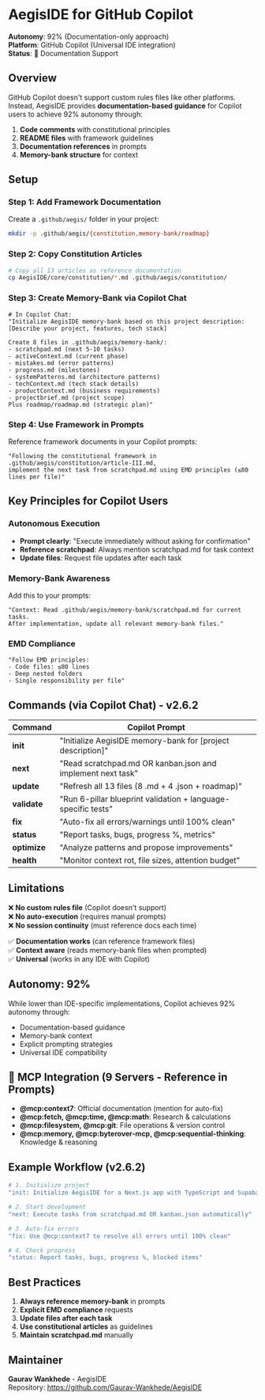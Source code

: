 # AegisIDE for GitHub Copilot

**Autonomy**: 92% (Documentation-only approach)  
**Platform**: GitHub Copilot (Universal IDE integration)  
**Status**: 📖 Documentation Support

## Overview

GitHub Copilot doesn't support custom rules files like other platforms. Instead, AegisIDE provides **documentation-based guidance** for Copilot users to achieve 92% autonomy through:

1. **Code comments** with constitutional principles
2. **README files** with framework guidelines
3. **Documentation references** in prompts
4. **Memory-bank structure** for context

## Setup

### Step 1: Add Framework Documentation

Create a `.github/aegis/` folder in your project:

```bash
mkdir -p .github/aegis/{constitution,memory-bank/roadmap}
```

### Step 2: Copy Constitution Articles

```bash
# Copy all 13 articles as reference documentation
cp AegisIDE/core/constitution/*.md .github/aegis/constitution/
```

### Step 3: Create Memory-Bank via Copilot Chat

```
# In Copilot Chat:
"Initialize AegisIDE memory-bank based on this project description:
[Describe your project, features, tech stack]

Create 8 files in .github/aegis/memory-bank/:
- scratchpad.md (next 5-10 tasks)
- activeContext.md (current phase)
- mistakes.md (error patterns)
- progress.md (milestones)
- systemPatterns.md (architecture patterns)
- techContext.md (tech stack details)
- productContext.md (business requirements)
- projectbrief.md (project scope)
Plus roadmap/roadmap.md (strategic plan)"
```

### Step 4: Use Framework in Prompts

Reference framework documents in your Copilot prompts:

```
"Following the constitutional framework in .github/aegis/constitution/article-III.md,
implement the next task from scratchpad.md using EMD principles (≤80 lines per file)"
```

## Key Principles for Copilot Users

### Autonomous Execution
- **Prompt clearly**: "Execute immediately without asking for confirmation"
- **Reference scratchpad**: Always mention scratchpad.md for task context
- **Update files**: Request file updates after each task

### Memory-Bank Awareness
Add this to your prompts:
```
"Context: Read .github/aegis/memory-bank/scratchpad.md for current tasks.
After implementation, update all relevant memory-bank files."
```

### EMD Compliance
```
"Follow EMD principles:
- Code files: ≤80 lines
- Deep nested folders
- Single responsibility per file"
```

## Commands (via Copilot Chat) - v2.6.2

| Command | Copilot Prompt |
|---------|----------------|
| **init** | "Initialize AegisIDE memory-bank for [project description]" |
| **next** | "Read scratchpad.md OR kanban.json and implement next task" |
| **update** | "Refresh all 13 files (8 .md + 4 .json + roadmap)" |
| **validate** | "Run 6-pillar blueprint validation + language-specific tests" |
| **fix** | "Auto-fix all errors/warnings until 100% clean" |
| **status** | "Report tasks, bugs, progress %, metrics" |
| **optimize** | "Analyze patterns and propose improvements" |
| **health** | "Monitor context rot, file sizes, attention budget" |

## Limitations

❌ **No custom rules file** (Copilot doesn't support)  
❌ **No auto-execution** (requires manual prompts)  
❌ **No session continuity** (must reference docs each time)  

✅ **Documentation works** (can reference framework files)  
✅ **Context aware** (reads memory-bank files when prompted)  
✅ **Universal** (works in any IDE with Copilot)

## Autonomy: 92%

While lower than IDE-specific implementations, Copilot achieves 92% autonomy through:
- Documentation-based guidance
- Memory-bank context
- Explicit prompting strategies
- Universal IDE compatibility

## 🔧 MCP Integration (9 Servers - Reference in Prompts)
- **@mcp:context7**: Official documentation (mention for auto-fix)
- **@mcp:fetch, @mcp:time, @mcp:math**: Research & calculations
- **@mcp:filesystem, @mcp:git**: File operations & version control
- **@mcp:memory, @mcp:byterover-mcp, @mcp:sequential-thinking**: Knowledge & reasoning

## Example Workflow (v2.6.2)

```bash
# 1. Initialize project
"init: Initialize AegisIDE for a Next.js app with TypeScript and Supabase"

# 2. Start development
"next: Execute tasks from scratchpad.md OR kanban.json automatically"

# 3. Auto-fix errors
"fix: Use @mcp:context7 to resolve all errors until 100% clean"

# 4. Check progress
"status: Report tasks, bugs, progress %, blocked items"
```

## Best Practices

1. **Always reference memory-bank** in prompts
2. **Explicit EMD compliance** requests
3. **Update files after each task**
4. **Use constitutional articles** as guidelines
5. **Maintain scratchpad.md** manually

## Maintainer

**Gaurav Wankhede** - AegisIDE  
Repository: https://github.com/Gaurav-Wankhede/AegisIDE
